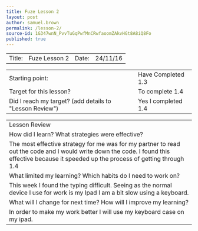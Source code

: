 ```yaml
---
title: Fuze Lesson 2
layout: post
author: samuel.brown
permalink: /lesson-2/
source-id: 1G347wnN_PvvTuGqPwfMnCRwfaoomZAkvHGt8A8iQ8Fo
published: true
---
```

<table>
  <tr>
    <td>Title:                                                                                                                                                         </td>
    <td>Fuze Lesson 2</td>
    <td>Date:                                                           </td>
    <td>24/11/16</td>
  </tr>
</table>


<table>
  <tr>
    <td>Starting point:</td>
    <td>Have Completed 1.3</td>
  </tr>
  <tr>
    <td>Target for this lesson?</td>
    <td>To complete 1.4</td>
  </tr>
  <tr>
    <td>Did I reach my target? 
(add details to "Lesson Review")</td>
    <td>Yes I completed 1.4</td>
  </tr>
</table>


<table>
  <tr>
    <td>Lesson Review</td>
  </tr>
  <tr>
    <td>How did I learn? What strategies were effective? </td>
  </tr>
  <tr>
    <td>                                     The most effective strategy for me was for my partner to read out the code and I would write down the code. I found this effective because it speeded up the process of getting through 1.4</td>
  </tr>
  <tr>
    <td>What limited my learning? Which habits do I need to work on? </td>
  </tr>
  <tr>
    <td>                                     This week I found the typing difficult. Seeing as the normal device I use for work is my Ipad I am a bit slow using a keyboard.</td>
  </tr>
  <tr>
    <td>What will I change for next time? How will I improve my learning?</td>
  </tr>
  <tr>
    <td>                                    In order to make my work better I will use my keyboard case on my ipad.</td>
  </tr>
</table>


